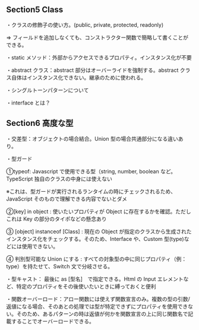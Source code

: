## Section5 Class

・クラスの修飾子の使い方。(public, private, protected, readonly)

⇒ フィールドを追加しなくても、コンストラクター関数で簡略して書くことができる。

・static メソッド：外部からアクセスできるプロパティ。インスタンス化が不要

・abstract クラス：abstract 部分はオーバーライドを強制する。abstract クラス自体はインスタンス化できない。継承のために使われる。

・シングルトーンパターンについて

・interface とは？

## Section6 高度な型

・交差型：オブジェクトの場合結合。Union 型の場合共通部分になる違いあり。

・型ガード

①typeof: Javascript で使用できる型（string, number, boolean など。TypeScript 独自のクラスの中身には使えない

※これは、型ガードが実行されるランタイムの時にチェックされるため、JavaScript そのもので理解できる内容でないとダメ

②[key] in object : 使いたいプロパティが Object に存在するかを確認。ただしこれは Key の部分のタイポなどの懸念あり

③ [object] instanceof [Class] : 現在の Object が指定のクラスから生成されたインスタンス化をチェックする。そのため、Interface や、Custom 型(type)などには使用できない。

④ 判別型可能な Union にする : すべての対象型の中に同じプロパティ（例：type）を持たせて、Switch 文で分岐させる。

・型キャスト： 最後に as [型名]　で指定できる。Html の Input エレメントなど、特定のプロパティをその後使いたいときに縛っておくと便利

・関数オーバーロード：アロー関数には使えず関数宣言のみ。複数の型の引数/返値になる場合、そのあとの処理では型が特定できずにプロパティを使用できない。そのため、あるパターンの時は返値が何かを関数宣言の上に同じ関数名で記載することでオーバーロードできる。
